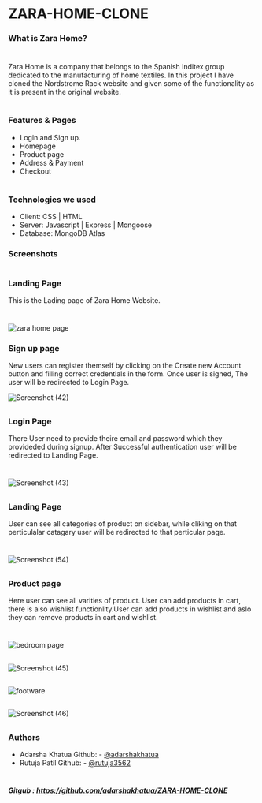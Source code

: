 # ZARA-HOME-CLONE

### What is Zara Home?
#
Zara Home is a company that belongs to the Spanish Inditex group dedicated to the manufacturing of home textiles.
In this project I have cloned the Nordstrome Rack website and given some of the functionality as it is present in the original website.
#

### Features & Pages
- Login and Sign up.
- Homepage 
- Product page
- Address & Payment
- Checkout 

#
### Technologies we used

- Client: CSS | HTML
- Server: Javascript | Express | Mongoose
- Database: MongoDB Atlas

### Screenshots
#
### Landing Page 
This is the Lading page of Zara Home Website.
#
![zara home page](https://user-images.githubusercontent.com/96000964/165290423-8c74965c-95ac-4f1c-8dfe-9fa52912e5ac.png)

### Sign up page

New users can register themself by clicking on the Create new Account button and filling correct credentials in the form. Once user is signed, The user will be redirected to Login Page. 

![Screenshot (42)](https://user-images.githubusercontent.com/96000964/165292943-421f1cf8-3371-4d46-897c-e34eae500111.png) 

##

### Login Page

There User need to provide theire email and password which they provideded during signup. After Successful authentication user will be redirected to Landing Page.
#
![Screenshot (43)](https://user-images.githubusercontent.com/96000964/165292841-89e17c36-99c8-4bfc-89e4-60c1c7002137.png)

##

### Landing Page

User can see all categories of product on sidebar, while cliking on that perticulalar catagary user will be redirected to that perticular page.
#
![Screenshot (54)](https://user-images.githubusercontent.com/96000964/165833804-906753e9-dc3e-4625-9913-ccb48fcac7ef.png)

##

### Product page

Here user can see all varities of product. User can add products in cart, there is also wishlist functionlity.User can add products in wishlist and aslo they can remove products in cart and wishlist. 
#
![bedroom page](https://user-images.githubusercontent.com/96000964/165291918-a5c696be-dc53-449f-9a45-8fee551cd6e1.png)

##

![Screenshot (45)](https://user-images.githubusercontent.com/96000964/165294068-9968d842-cb5c-4d1f-bb11-95d72c32c029.png)

##
![footware](https://user-images.githubusercontent.com/96000964/165291408-28df498e-ff70-44e6-9f2c-94f4b85f8ec0.png)
##

![Screenshot (46)](https://user-images.githubusercontent.com/96000964/165294761-c17238cb-4e6d-4324-ab2d-8d6f0ca9418f.png)
##

### Authors
- Adarsha Khatua
Github: -  <a target="_blank" href="https://github.com/adarshakhatua"> @adarshakhatua</a> 
- Rutuja Patil
Github: - <a target="_blank" href="https://github.com/rutuja3562" >@rutuja3562</a> 

#
##### Gitgub : <a target="_blank" href="https://github.com/adarshakhatua/ZARA-HOME-CLONE" >https://github.com/adarshakhatua/ZARA-HOME-CLONE</a> 

